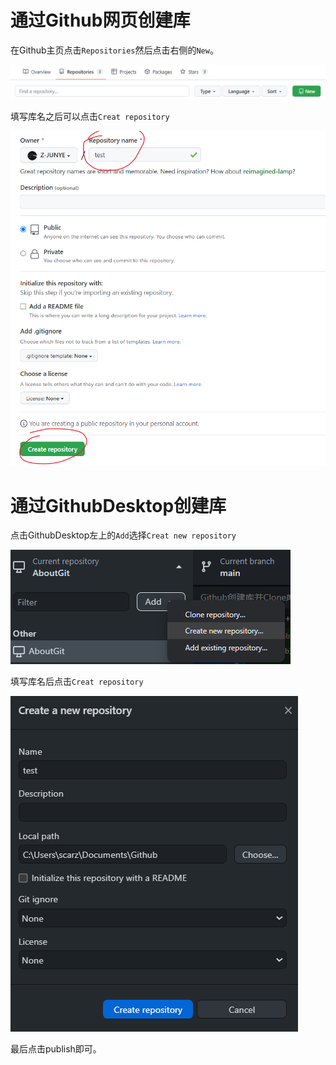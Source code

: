 # 通过Github网页创建库
在Github主页点击`Repositories`然后点击右侧的`New`。  

![Github截图](./images\P1.png "Github截图")

填写库名之后可以点击`Creat repository`  

![Github截图](./images\P2.png "Github截图")

# 通过GithubDesktop创建库
点击GithubDesktop左上的`Add`选择`Creat new repository`  

![GithubDesktop截图](./images\P3.png "GithubDesktop截图")

填写库名后点击`Creat repository`  

![GithubDesktop截图](./images\P4.png "GithunDesktop截图")

最后点击publish即可。

